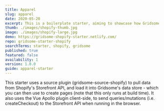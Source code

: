 ```yaml
---
title: Apparel
slug: apparel
date: 2020-05-20
excerpt: This is a boilerplate starter, aiming to showcase how Gridsome and Shopify can work together, to create an amazingly fast shopping experience for consumers.
thumb: ./images/shopify-thumb.jpg
image: ./images/shopify-large.jpg
demo: https://gridsome-shopify-starter.netlify.com/
repo: gridsome-starter-shopify
searchTerms: starter, shopify, gridsome
published: true
featured: false
availability: 1
version: 1.0.0
guide: apparel-starter
---
```

This starter uses a source plugin (gridsome-source-shopify) to pull data from Shopify's Storefront API, and load it into Gridsome's data store - which you can then use to create pages (note that this only runs at build time). It also uses the Vue Apollo plugin client-side, to send queries/mutations (i.e. createCheckout) to the Storefront API when running in the browser.